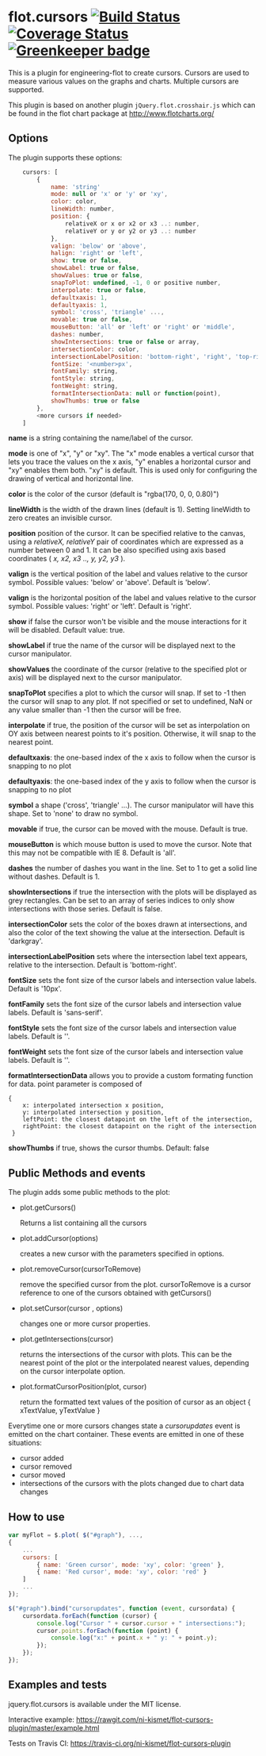 flot.cursors [![Build Status](https://travis-ci.org/ni-kismet/flot-cursors-plugin.svg?branch=master)](https://travis-ci.org/ni-kismet/flot-cursors-plugin) [![Coverage Status](https://coveralls.io/repos/github/ni-kismet/flot-cursors-plugin/badge.svg?branch=master)](https://coveralls.io/github/ni-kismet/flot-cursors-plugin?branch=master) [![Greenkeeper badge](https://badges.greenkeeper.io/ni-kismet/flot-cursors-plugin.svg)](https://greenkeeper.io/)
============

This is a plugin for engineering-flot to create cursors. Cursors are used to measure various values on the graphs and charts. Multiple cursors are supported.

This plugin is based on another plugin `jQuery.flot.crosshair.js` which can be found in the flot chart package at <http://www.flotcharts.org/>

Options
-------

The plugin supports these options:

```javascript
    cursors: [
        {
            name: 'string'
            mode: null or 'x' or 'y' or 'xy',
            color: color,
            lineWidth: number,
            position: {
                relativeX or x or x2 or x3 ..: number,
                relativeY or y or y2 or y3 ..: number
            },
            valign: 'below' or 'above',
            halign: 'right' or 'left',
            show: true or false,
            showLabel: true or false,
            showValues: true or false,
            snapToPlot: undefined, -1, 0 or positive number,
            interpolate: true or false,
            defaultxaxis: 1,
            defaultyaxis: 1,
            symbol: 'cross', 'triangle' ...,
            movable: true or false,
            mouseButton: 'all' or 'left' or 'right' or 'middle',
            dashes: number,
            showIntersections: true or false or array,
            intersectionColor: color,
            intersectionLabelPosition: 'bottom-right', 'right', 'top-right' 'bottom-left', 'left' or 'top-left',
            fontSize: '<number>px',
            fontFamily: string,
            fontStyle: string,
            fontWeight: string,
            formatIntersectionData: null or function(point),
            showThumbs: true or false
        },
        <more cursors if needed>
    ]
```

**name** is a string containing the name/label of the cursor.

**mode** is one of "x", "y" or "xy". The "x" mode enables a vertical cursor that lets you trace the values on the x axis, "y" enables a horizontal cursor and "xy" enables them both. "xy" is default. This is used only for configuring the drawing of vertical and horizontal line.

**color** is the color of the cursor (default is "rgba(170, 0, 0, 0.80)")

**lineWidth** is the width of the drawn lines (default is 1). Setting lineWidth to zero creates an invisible cursor.

**position** position of the cursor. It can be specified relative to the canvas, using a *relativeX, relativeY* pair of coordinates which are expressed as a number between 0 and 1. It can be also specified using axis based coordinates ( *x, x2, x3 .., y, y2, y3* ).

**valign** is the vertical position of the label and values relative to the cursor symbol. Possible values: 'below' or 'above'. Default is 'below'.

**valign** is the horizontal position of the label and values relative to the cursor symbol. Possible values: 'right' or 'left'. Default is 'right'.

**show** if false the cursor won't be visible and the mouse interactions for it will be disabled. Default value: true.

**showLabel** if true the name of the cursor will be displayed next to the cursor manipulator.

**showValues** the coordinate of the cursor (relative to the specified plot or axis) will be displayed next to the cursor manipulator.

**snapToPlot** specifies a plot to which the cursor will snap. If set to -1 then the cursor will snap to any plot. If not specified or set to undefined, NaN or any value smaller than -1 then the cursor will be free.

**interpolate** if true, the position of the cursor will be set as interpolation on OY axis between nearest points to it's position. Otherwise, it will snap to the nearest point.

**defaultxaxis**: the one-based index of the x axis to follow when the cursor is snapping to no plot

**defaultyaxis**: the one-based index of the y axis to follow when the cursor is snapping to no plot

**symbol** a shape ('cross', 'triangle' ...). The cursor manipulator will have this shape. Set to 'none' to draw no symbol.

**movable** if true, the cursor can be moved with the mouse. Default is true.

**mouseButton** is which mouse button is used to move the cursor. Note that this may not be compatible with IE 8. Default is 'all'.

**dashes** the number of dashes you want in the line. Set to 1 to get a solid line without dashes. Default is 1.

**showIntersections** if true the intersection with the plots will be displayed as grey rectangles. Can be set to an array of series indices to only show intersections with those series. Default is false.

**intersectionColor** sets the color of the boxes drawn at intersections, and also the color of the text showing the value at the intersection. Default is 'darkgray'.

**intersectionLabelPosition** sets where the intersection label text appears, relative to the intersection. Default is 'bottom-right'.

**fontSize** sets the font size of the cursor labels and intersection value labels. Default is '10px'.

**fontFamily** sets the font size of the cursor labels and intersection value labels. Default is 'sans-serif'.

**fontStyle** sets the font size of the cursor labels and intersection value labels. Default is ''.

**fontWeight** sets the font size of the cursor labels and intersection value labels. Default is ''.

**formatIntersectionData** allows you to provide a custom formating function for data. point parameter is composed of
```
{
    x: interpolated intersection x position,
    y: interpolated intersection y position,
    leftPoint: the closest datapoint on the left of the intersection,
    rightPoint: the closest datapoint on the right of the intersection
 }
```
**showThumbs** if true, shows the cursor thumbs. Default: false

Public Methods and events
-------------------------


The plugin adds some public methods to the plot:

* plot.getCursors()

    Returns a list containing all the cursors

* plot.addCursor(options)

    creates a new cursor with the parameters specified in options.

* plot.removeCursor(cursorToRemove)

    remove the specified cursor from the plot. cursorToRemove is a cursor
    reference to one of the cursors obtained with getCursors()

* plot.setCursor(cursor , options)

    changes one or more cursor properties.

* plot.getIntersections(cursor)

    returns the intersections of the cursor with plots. This can be the nearest
    point of the plot or the interpolated nearest values, depending on the cursor
    interpolate option. 	

* plot.formatCursorPosition(plot, cursor)

    return the formatted text values of the position of cursor as an
    object { xTextValue, yTextValue }

Everytime one or more cursors changes state a *cursorupdates* event is emitted on the chart container.
These events are emitted in one of these situations:

* cursor added
* cursor removed
* cursor moved
* intersections of the cursors with the plots changed due to chart data changes


How to use
----------

```javascript
var myFlot = $.plot( $("#graph"), ...,
{
    ...
    cursors: [
        { name: 'Green cursor', mode: 'xy', color: 'green' },
        { name: 'Red cursor', mode: 'xy', color: 'red' }
    ]
    ...
});

$("#graph").bind("cursorupdates", function (event, cursordata) {
    cursordata.forEach(function (cursor) {
        console.log("Cursor " + cursor.cursor + " intersections:");
        cursor.points.forEach(function (point) {
            console.log("x:" + point.x + " y: " + point.y);
        });
    });
});
```    

Examples and tests
------------------

jquery.flot.cursors is available under the MIT license.

Interactive example: <https://rawgit.com/ni-kismet/flot-cursors-plugin/master/example.html>

Tests on Travis CI: https://travis-ci.org/ni-kismet/flot-cursors-plugin

